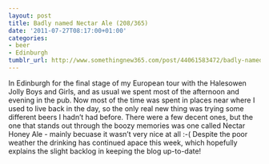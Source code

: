 ```yaml
---
layout: post
title: Badly named Nectar Ale (208/365)
date: '2011-07-27T08:17:00+01:00'
categories:
- beer
- Edinburgh
tumblr_url: http://www.somethingnew365.com/post/44061583472/badly-named-nectar-ale-208365
---
```

In Edinburgh for the final stage of my European tour with the Halesowen Jolly Boys and Girls, and as usual we spent most of the afternoon and evening in the pub.
Now most of the time was spent in places near where I used to live back in the day, so the only real new thing was trying some different beers I hadn’t had before. There were a few decent ones, but the one that stands out through the boozy memories was one called Nectar Honey Ale - mainly becuase it wasn’t very nice at all :-(
Despite the poor weather the drinking has continued apace this week, which hopefully explains the slight backlog in keeping the blog up-to-date!
